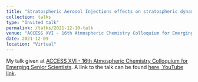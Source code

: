 ```yaml
---
title: "Stratospheric Aerosol Injections effects on stratospheric dynamics and chemical composition"
collection: talks
type: "Invited talk"
permalink: /talks/2021-12-10-talk
venue: "ACCESS XVI - 16th Atmospheric Chemistry Colloquium for Emerging Senior Scientists"
date: 2021-12-09
location: "Virtual"
---
```


My talk given at  [ACCESS XVI - 16th Atmospheric Chemistry Colloquium for Emerging Senior Scientists](https://www.bnl.gov/accesscolloquium/). A link to the talk can be found [here, YouTube link](https://youtu.be/h0y-PZFhk7w).
